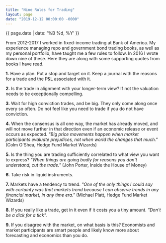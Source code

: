 ```yaml
---
title: "Nine Rules for Trading"
layout: page
date: "2019-12-12 00:00:00 -0000"
---
```


{{ page.date | date: '%B %d, %Y' }}

From 2012-2017 I worked in fixed-income trading at Bank of America. My experience managing repo and government bond trading books, as well as my personal portfolio, have taught me a few rules to follow. In 2016 I wrote down nine of these. Here they are along with some supporting quotes from books I have read.

**1.** Have a plan. Put a stop and target on it. Keep a journal with the reasons for a trade and the P&L associated with it.

**2.** Is the trade in alignment with your longer-term view? If not the valuation needs to be exceptionally compelling.

**3.** Wait for high conviction trades, and be big. They only come along once every so often. Do not feel like you need to trade if you do not have conviction.

**4.** When the consensus is all one way, the market has already moved, and will not move further in that direction even if an economic release or event occurs as expected. *"Big price movements happen when market participants evaluate prejudices, not when world the changes that much."* (Colm O'Shea, Hedge Fund Market Wizards)

**5.** Is the thing you are trading sufficiently correlated to what view you want to express? *"When things are going badly for reasons you don't understand, cut the trade."* (John Porter, Inside the House of Money)

**6.** Take risk in liquid instruments.

**7.** Markets have a tendency to trend. *"One of the only things I could say with certainty was that markets trend because I can observe trends in any financial market, in any time era."* (Michael Platt, Hedge Fund Market Wizards) 

**8.** If you really like a trade, get in it even if it costs you a tiny amount. *"Don't be a dick for a tick"*.

**9.** If you disagree with the market, on what basis is this? Economists and market participants are smart people and likely know more about forecasting and economics than you do.